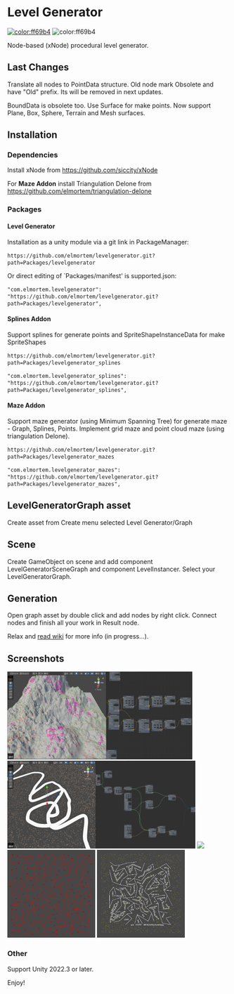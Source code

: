 # Level Generator

[![color:ff69b4](https://img.shields.io/badge/licence-MIT-blue)](https://opensource.org/license/mit)
![color:ff69b4](https://img.shields.io/badge/Unity-2022.3.x-red)

Node-based (xNode) procedural level generator.

## Last Changes

Translate all nodes to PointData structure. Old node mark Obsolete and have "Old" prefix. Its will be removed in next updates.

BoundData is obsolete too. Use Surface for make points. Now support Plane, Box, Sphere, Terrain and Mesh surfaces.

## Installation

### Dependencies

Install xNode from https://github.com/siccity/xNode

For **Maze Addon** install Triangulation Delone from https://github.com/elmortem/triangulation-delone

### Packages

#### Level Generator

Installation as a unity module via a git link in PackageManager:
```
https://github.com/elmortem/levelgenerator.git?path=Packages/levelgenerator
```
Or direct editing of `Packages/manifest' is supported.json:
```
"com.elmortem.levelgenerator": "https://github.com/elmortem/levelgenerator.git?path=Packages/levelgenerator",
```

#### Splines Addon
Support splines for generate points and SpriteShapeInstanceData for make SpriteShapes
```
https://github.com/elmortem/levelgenerator.git?path=Packages/levelgenerator_splines
```
```
"com.elmortem.levelgenerator_splines": "https://github.com/elmortem/levelgenerator.git?path=Packages/levelgenerator_splines",
```

#### Maze Addon
Support maze generator (using Minimum Spanning Tree) for generate maze - Graph, Splines, Points. Implement grid maze and point cloud maze (using triangulation Delone).
```
https://github.com/elmortem/levelgenerator.git?path=Packages/levelgenerator_mazes
```
```
"com.elmortem.levelgenerator_mazes": "https://github.com/elmortem/levelgenerator.git?path=Packages/levelgenerator_mazes",
```

## LevelGeneratorGraph asset

Create asset from Create menu selected Level Generator/Graph 

## Scene

Create GameObject on scene and add component LevelGeneratorSceneGraph and component LevelInstancer. Select your LevelGeneratorGraph.

## Generation

Open graph asset by double click and add nodes by right click. Connect nodes and finish all your work in Result node.

Relax and [read wiki](https://github.com/elmortem/levelgenerator/wiki/) for more info (in progress...).

## Screenshots

<img src="screenshot2.png" height="200"> <img src="screenshot3.png" height="200"> <img src="screenshot.png" height="200"> <img src="screenshot4.png" height="200"> <img src="screenshot5.png" height="200">

### Other

Support Unity 2022.3 or later.

Enjoy!
